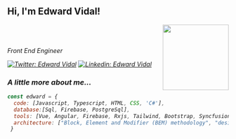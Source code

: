 <h2> Hi, I'm Edward Vidal! </h2>
<img align='right' src="https://media.giphy.com/media/CuuSHzuc0O166MRfjt/giphy.gif" width="150">
</br>
</br>
<p> 
  <em>Front End Engineer  
  <img src="https://upload.wikimedia.org/wikipedia/commons/thumb/9/95/Vue.js_Logo_2.svg/250px-Vue.js_Logo_2.svg.png" width="17"> &nbsp;
  <img src="https://upload.wikimedia.org/wikipedia/commons/thumb/c/cf/Angular_full_color_logo.svg/1200px-Angular_full_color_logo.svg.png" width="17">
</p>

[![Twitter: Edward Vidal](https://img.shields.io/twitter/follow/ehvidalp?style=social)](https://twitter.com/ehvidalp)
[![Linkedin: Edward Vidal](https://img.shields.io/badge/-ehvidalp-blue?style=flat-square&logo=Linkedin&logoColor=white&link=https://www.linkedin.com/in/ehvidalp/)](https://www.linkedin.com/in/ehvidalp/)

### A little more about me...  

```javascript
const edward = {
  code: [Javascript, Typescript, HTML, CSS, 'C#'],
  database:[Sql, Firebase, PostgreSql],
  tools: [Vue, Angular, Firebase, Rxjs, Tailwind, Bootstrap, Syncfusion],
  architecture: ["Block, Element and Modifier (BEM) methodology", "design system pattern"],
 }
```
